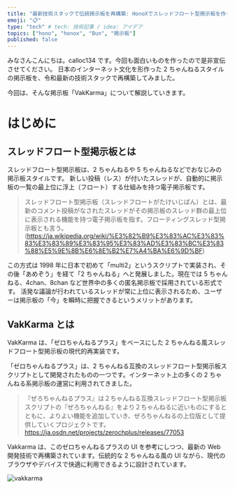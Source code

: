 ```yaml
---
title: "最新技術スタックで伝統掲示板を再構築: HonoXでスレッドフロート型掲示板を作った話"
emoji: "📋"
type: "tech" # tech: 技術記事 / idea: アイデア
topics: ["hono", "honox", "Bun", "掲示板"]
published: false
---
```


みなさんこんにちは。calloc134 です。今回も面白いものを作ったので是非宣伝させてください。
日本のインターネット文化を形作った 2 ちゃんねるスタイルの掲示板を、令和最新の技術スタックで再構築してみました。

今回は、そんな掲示板「VakKarma」について解説していきます。

# はじめに

## スレッドフロート型掲示板とは

スレッドフロート型掲示板は、2 ちゃんねるや 5 ちゃんねるなどでおなじみの掲示板スタイルです。
新しい投稿（レス）が付いたスレッドが、自動的に掲示板の一覧の最上位に浮上（フロート）する仕組みを持つ電子掲示板です。

> スレッドフロート型掲示板（スレッドフロートがたけいじばん）とは、最新のコメント投稿がなされたスレッドがその掲示板のスレッド群の最上位に表示される機能を持つ電子掲示板を指す。フローティングスレッド型掲示板とも言う。
> (https://ja.wikipedia.org/wiki/%E3%82%B9%E3%83%AC%E3%83%83%E3%83%89%E3%83%95%E3%83%AD%E3%83%BC%E3%83%88%E5%9E%8B%E6%8E%B2%E7%A4%BA%E6%9D%BF)

この方式は 1998 年に日本で初めて「multi2」というスクリプトで実装され、その後「あめぞう」を経て「2 ちゃんねる」へと発展しました。現在では 5 ちゃんねる、4chan、8chan など世界中の多くの匿名掲示板で採用されている形式です。
活発な議論が行われているスレッドが常に上位に表示されるため、ユーザーは掲示板の「今」を瞬時に把握できるというメリットがあります。

## VakKarma とは

VakKarma は、「ゼロちゃんねるプラス」をベースにした 2 ちゃんねる風スレッドフロート型掲示板の現代的再実装です。

「ゼロちゃんねるプラス」は、2 ちゃんねる互換のスレッドフロート型掲示板スクリプトとして開発されたものの一つです。インターネット上の多くの 2 ちゃんねる系掲示板の運営に利用されてきました。

> 『ぜろちゃんねるプラス』は２ちゃんねる互換スレッドフロート型掲示板スクリプトの『ぜろちゃんねる』をより２ちゃんねるに近いものにするとともに、よりよい機能を追加していき、ぜろちゃんねるの上位版として提供していくプロジェクトです。
> https://ja.osdn.net/projects/zerochplus/releases/77053

Vakkarma は、このゼロちゃんねるプラスの UI を参考にしつつ、最新の Web 開発技術で再構築されています。伝統的な 2 ちゃんねる風の UI ながら、現代のブラウザやデバイスで快適に利用できるように設計されています。

![vakkarma](https://raw.githubusercontent.com/calloc134/vakkarma-main/main/readme/screenshot1.png)
